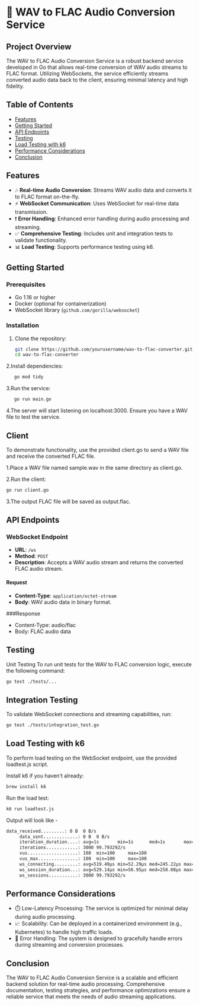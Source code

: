 # 🎵 WAV to FLAC Audio Conversion Service

## Project Overview

The WAV to FLAC Audio Conversion Service is a robust backend service developed in Go that allows real-time conversion of WAV audio streams to FLAC format. Utilizing WebSockets, the service efficiently streams converted audio data back to the client, ensuring minimal latency and high fidelity.

## Table of Contents

- [Features](#features)
- [Getting Started](#getting-started)
- [API Endpoints](#api-endpoints)
- [Testing](#testing)
- [Load Testing with k6](#load-testing-with-k6)
- [Performance Considerations](#performance-considerations)
- [Conclusion](#conclusion)

## Features

- 🎶 **Real-time Audio Conversion**: Streams WAV audio data and converts it to FLAC format on-the-fly.
- ⚡ **WebSocket Communication**: Uses WebSocket for real-time data transmission.
- ❗ **Error Handling**: Enhanced error handling during audio processing and streaming.
- ✅ **Comprehensive Testing**: Includes unit and integration tests to validate functionality.
- 📊 **Load Testing**: Supports performance testing using k6.

## Getting Started

### Prerequisites

- Go 1.16 or higher
- Docker (optional for containerization)
- WebSocket library (`github.com/gorilla/websocket`)

### Installation

1. Clone the repository:
   ```bash
   git clone https://github.com/yourusername/wav-to-flac-converter.git
   cd wav-to-flac-converter

2.Install dependencies:
```bash
   go mod tidy
   ```
3.Run the service:
```bash
   go run main.go

   ```

4.The server will start listening on localhost:3000. Ensure you have a WAV file to test the service.

## Client
To demonstrate functionality, use the provided client.go to send a WAV file and receive the converted FLAC file.

1.Place a WAV file named sample.wav in the same directory as client.go.

2.Run the client:
```bash
go run client.go
```
3.The output FLAC file will be saved as output.flac.

## API Endpoints

### WebSocket Endpoint
- **URL**: `/ws`
- **Method**: `POST`
- **Description**: Accepts a WAV audio stream and returns the converted FLAC audio stream.

#### Request
- **Content-Type**: `application/octet-stream`
- **Body**: WAV audio data in binary format.

###Response
- Content-Type: audio/flac
- Body: FLAC audio data

## Testing
Unit Testing
To run unit tests for the WAV to FLAC conversion logic, execute the following command:
```bash
go test ./tests/...
```
## Integration Testing
To validate WebSocket connections and streaming capabilities, run:
```bash
go test ./tests/integration_test.go
```
## Load Testing with k6
To perform load testing on the WebSocket endpoint, use the provided loadtest.js script.

Install k6 if you haven't already:
```bash
brew install k6
```
Run the load test:
```bash
k6 run loadtest.js
```
Output will look like -
```bash
data_received.........: 0 B  0 B/s
     data_sent.............: 0 B  0 B/s
     iteration_duration....: avg=1s       min=1s      med=1s       max=1s     p(90)=1s     p(95)=1s    
     iterations............: 3000 99.793292/s
     vus...................: 100  min=100     max=100
     vus_max...............: 100  min=100     max=100
     ws_connecting.........: avg=519.49µs min=52.29µs med=245.22µs max=6.87ms p(90)=1.23ms p(95)=1.77ms
     ws_session_duration...: avg=529.14µs min=56.95µs med=258.08µs max=6.87ms p(90)=1.24ms p(95)=1.77ms
     ws_sessions...........: 3000 99.793292/s
```


## Performance Considerations
- ⏱️ Low-Latency Processing: The service is optimized for minimal delay during audio processing.
- 📈 Scalability: Can be deployed in a containerized environment (e.g., Kubernetes) to handle high traffic loads.
- 🚨 Error Handling: The system is designed to gracefully handle errors during streaming and conversion processes.

## Conclusion
The WAV to FLAC Audio Conversion Service is a scalable and efficient backend solution for real-time audio processing. Comprehensive documentation, testing strategies, and performance optimizations ensure a reliable service that meets the needs of audio streaming applications.


